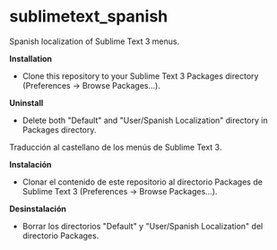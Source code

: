 sublimetext_spanish
===================

Spanish localization of Sublime Text 3 menus.


**Installation**

- Clone this repository to your Sublime Text 3 Packages directory (Preferences -> Browse Packages...).


**Uninstall**

- Delete both "Default" and "User/Spanish Localization" directory in Packages directory.



Traducción al castellano de los menús de Sublime Text 3.


**Instalación**

- Clonar el contenido de este repositorio al directorio Packages de Sublime Text 3 (Preferences -> Browse Packages...).


**Desinstalación**

- Borrar los directorios "Default" y "User/Spanish Localization" del directorio Packages.
